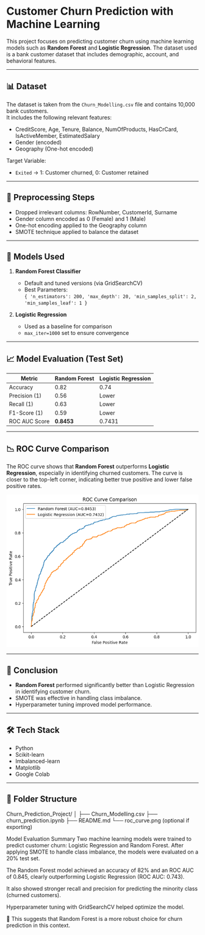 
# Customer Churn Prediction with Machine Learning

This project focuses on predicting customer churn using machine learning models such as **Random Forest** and **Logistic Regression**. The dataset used is a bank customer dataset that includes demographic, account, and behavioral features.

---

## 📊 Dataset

The dataset is taken from the `Churn_Modelling.csv` file and contains 10,000 bank customers.  
It includes the following relevant features:

- CreditScore, Age, Tenure, Balance, NumOfProducts, HasCrCard, IsActiveMember, EstimatedSalary
- Gender (encoded)
- Geography (One-hot encoded)

Target Variable:
- `Exited` → 1: Customer churned, 0: Customer retained

---

## 🔧 Preprocessing Steps

- Dropped irrelevant columns: RowNumber, CustomerId, Surname
- Gender column encoded as 0 (Female) and 1 (Male)
- One-hot encoding applied to the Geography column
- SMOTE technique applied to balance the dataset

---

## 🧠 Models Used

1. **Random Forest Classifier**
   - Default and tuned versions (via GridSearchCV)
   - Best Parameters:  
     `{ 'n_estimators': 200, 'max_depth': 20, 'min_samples_split': 2, 'min_samples_leaf': 1 }`

2. **Logistic Regression**
   - Used as a baseline for comparison
   - `max_iter=1000` set to ensure convergence

---

## 📈 Model Evaluation (Test Set)

| Metric          | Random Forest | Logistic Regression |
|-----------------|----------------|----------------------|
| Accuracy        | 0.82           | 0.74                 |
| Precision (1)   | 0.56           | Lower                |
| Recall (1)      | 0.63           | Lower                |
| F1-Score (1)    | 0.59           | Lower                |
| ROC AUC Score   | **0.8453**     | 0.7431               |

---

## 📉 ROC Curve Comparison

The ROC curve shows that **Random Forest** outperforms **Logistic Regression**, especially in identifying churned customers. The curve is closer to the top-left corner, indicating better true positive and lower false positive rates.

![ROC Curve](roc_curve.png)

---

## 🚀 Conclusion

- **Random Forest** performed significantly better than Logistic Regression in identifying customer churn.
- SMOTE was effective in handling class imbalance.
- Hyperparameter tuning improved model performance.

---

## 🛠️ Tech Stack

- Python
- Scikit-learn
- Imbalanced-learn
- Matplotlib
- Google Colab

---

## 📁 Folder Structure

Churn_Prediction_Project/
│
├── Churn_Modelling.csv
├── churn_prediction.ipynb
├── README.md
└── roc_curve.png (optional if exporting)


Model Evaluation Summary 
Two machine learning models were trained to predict customer churn: Logistic Regression and Random Forest.
After applying SMOTE to handle class imbalance, the models were evaluated on a 20% test set.

The Random Forest model achieved an accuracy of 82% and an ROC AUC of 0.845, clearly outperforming Logistic Regression (ROC AUC: 0.743).

It also showed stronger recall and precision for predicting the minority class (churned customers).

Hyperparameter tuning with GridSearchCV helped optimize the model.

📌 This suggests that Random Forest is a more robust choice for churn prediction in this context.
